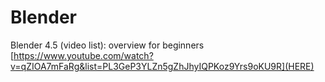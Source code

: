 # Blender

Blender 4.5 (video list): overview for beginners [https://www.youtube.com/watch?v=qZIOA7mFaRg&list=PL3GeP3YLZn5gZhJhyIQPKoz9Yrs9oKU9R](HERE)
